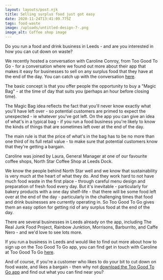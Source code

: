 ```yaml
---
layout: layouts/post.njk
title: Selling surplus food just got easy
date: 2020-11-24T13:41:09.775Z
tags: food-waste
image: /uploads/untitled-design-7-.png
image_alt: Coffee shop image
---
```

Do you run a food and drink business in Leeds - and are you interested in how you can cut down on waste?

We recently hosted a conversation with Caroline Conroy, from Too Good To Go - for a conversation where we found out more about their app that makes it easy for businesses to sell on any surplus food that they have at the end of the day.  You can catch up with the conversation [here](https://www.facebook.com/zerowasteleeds/videos/1167167940378816/).  

The basic concept is that you offer people the opportunity to buy a "Magic Bag" - at the time of day that suits you (perhaps an hour before closing time).

The Magic Bag idea reflects the fact that you'll never know exactly what you'll have left over - so potential customers are primed to expect the unexpected - ie whatever you've got left.  On the app you can give an idea of what's in a typical bag - if you run a food business you're likely to know the kinds of things that are sometimes left over at the end of the day.

The main rule is that the price of what's in the bag has to be no more than one third of its full retail value - to make sure that potential customers know that they're getting a bargain.

Caroline was joined by Laura, General Manager at one of our favourite coffee shops, North Star Coffee Shop at Leeds Dock.

We know the people behind North Star well and we know that sustainability is very much at the heart of what they do.  And they work hard to not have much food waste in the first place - through careful menu design and preparation of fresh food every day.  But it's inevitable - particularly for bakery products with a one day shelf-life - that there will be some food left over at the end of the day - particularly in the challenging times that food and drink businesses are currently operating in.  So Too Good To Go gives them an easy option for getting rid of any surplus food at the end of the day.  

There are several businesses in Leeds already on the app, including The Real Junk Food Project, Rainbow Junktion, Morrisons, Barburrito, and Caffe Nero - and we'd love to see lots more.

If you run a business in Leeds and would like to find out more about how to sign up on the Too Good To Go app, you can find get in touch with Caroline at Too Good To Go [here](https://toogoodtogo.co.uk/en-gb/business?utm_source=referral&utm_medium=partnership&utm_campaign=uk_sales_partnership_referral_zerowasteleeds).  

And of course, if you're a customer who likes to do your bit to cut down on food waste, and likes a bargain - then why not [download the Too Good To Go app](https://toogoodtogo.co.uk/en-gb/) and find out what you can find near you?